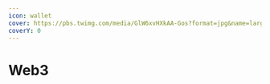 ```yaml
---
icon: wallet
cover: https://pbs.twimg.com/media/GlW6xvHXkAA-Gos?format=jpg&name=large
coverY: 0
---
```


# Web3

